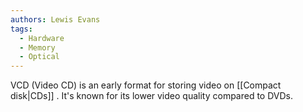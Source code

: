 ```yaml
---
authors: Lewis Evans
tags:
  - Hardware
  - Memory
  - Optical
---
```

VCD (Video CD) is an early format for storing video on [[Compact disk|CDs]] . It's known for its lower video quality compared to DVDs.
